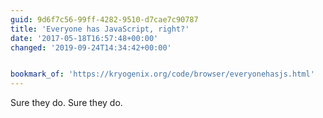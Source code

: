 ```yaml
---
guid: 9d6f7c56-99ff-4282-9510-d7cae7c90787
title: 'Everyone has JavaScript, right?'
date: '2017-05-18T16:57:48+00:00'
changed: '2019-09-24T14:34:42+00:00'


bookmark_of: 'https://kryogenix.org/code/browser/everyonehasjs.html'
---
```



Sure they do. Sure they do.
